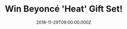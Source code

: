 ---
campaign-uuid: "c-782b8bc7-ec52-4dcd-9359-4eddb9e85736"
type: "Competition"
category: "Gifts"
date: "2018-11-29T09:00:00.000Z"
end-date: "2019-01-29T09:00:00.000Z"
disable-form: false
is_promoted: false
has_entry_page: true
title: "Win Beyoncé 'Heat' Gift Set!"
competition-description: "<p>Beyoncé Knowles is famous for being a singer, songwriter\
  \ actress, fashion designer and has a range of fragrances. She started off with\
  \ Destiny's Child in the 1990's before going onto solo success, now she is bringing\
  \ her class and style to a fragrance.</p>\r\n<p>We are giving away her 'Heat' Gift\
  \ Set including her floral perfume for women with notes of magnolia, neroli, red\
  \ vanilla orchard, peach, musk and amber PLUS Shower Gel and Body Lotion. Enter\
  \ below for a chance to be yours!</p>"
hero-header: "Win Beyoncé 'Heat' Gift Set!"
terms-confirmation: "N/A"
banner-img: "https://assets.expresslyapp.com/asset-d3e273ec-34e6-4137-bba3-b50912f27b01.jpg"
logo-left-href: "http://club.expressly.io"
logo-left-image: "https://assets.expresslyapp.com/asset-5083b5ba-246b-4f3d-ac12-ccb8be9f331f.jpg"
logo-left-title: "Expressly Club"
bg-image-hero: "https://assets.expresslyapp.com/asset-8c28803e-3785-452e-bf76-51de567cacde.jpg"
bg-image-first: "https://assets.expresslyapp.com/asset-e5532b91-6fd6-4898-a61d-1050dd5928bc.jpg"
section1-content: "<p>Surrounded by a luminous fragrant aura, the woman who wears\
  \ it, whether at night or during the day, feels instantly effervescent and alive.\
  \ Sensual and bright, the scent lights up a room, just as Beyoncé captivates with\
  \ her presence, making the set the perfect all-occasion gift for her.</p>\r\n<p>If\
  \ you want to feel like a star, now with the famous 'Heat' Gift Set trio from Beyoncé\
  , you can. Enter the form below for a chance to win and it could be yours.</p>"
entry-title: "Win Beyoncé 'Heat' Gift Set!"
entry-content: "Enter the draw to win Beyoncé 'Heat' Gift Set before 23:59 on 29th\
  \ of January 2019."
has-winner: false
prize-description: "Beyoncé 'Heat' Gift Set!"
special-conditions: "Multiple entries are allowed up to one every day."
country-restrictions:
- "GB"
---